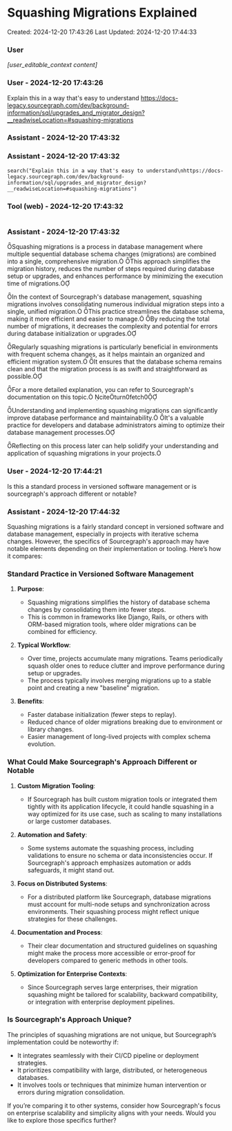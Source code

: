 # Squashing Migrations Explained

Created: 2024-12-20 17:43:26
Last Updated: 2024-12-20 17:44:33

### User

*[user_editable_context content]*

### User - 2024-12-20 17:43:26

Explain this in a way that's easy to understand
https://docs-legacy.sourcegraph.com/dev/background-information/sql/upgrades_and_migrator_design?__readwiseLocation=#squashing-migrations

### Assistant - 2024-12-20 17:43:32



### Assistant - 2024-12-20 17:43:32

```unknown
search("Explain this in a way that's easy to understand\nhttps://docs-legacy.sourcegraph.com/dev/background-information/sql/upgrades_and_migrator_design?__readwiseLocation=#squashing-migrations")
```

### Tool (web) - 2024-12-20 17:43:32

```unknown

```

### Assistant - 2024-12-20 17:43:32

Squashing migrations is a process in database management where multiple sequential database schema changes (migrations) are combined into a single, comprehensive migration. This approach simplifies the migration history, reduces the number of steps required during database setup or upgrades, and enhances performance by minimizing the execution time of migrations.

In the context of Sourcegraph's database management, squashing migrations involves consolidating numerous individual migration steps into a single, unified migration. This practice streamlines the database schema, making it more efficient and easier to manage. By reducing the total number of migrations, it decreases the complexity and potential for errors during database initialization or upgrades.

Regularly squashing migrations is particularly beneficial in environments with frequent schema changes, as it helps maintain an organized and efficient migration system. It ensures that the database schema remains clean and that the migration process is as swift and straightforward as possible.

For a more detailed explanation, you can refer to Sourcegraph's documentation on this topic. citeturn0fetch0

Understanding and implementing squashing migrations can significantly improve database performance and maintainability. It's a valuable practice for developers and database administrators aiming to optimize their database management processes.

Reflecting on this process later can help solidify your understanding and application of squashing migrations in your projects. 

### User - 2024-12-20 17:44:21

Is this a standard process in versioned software management or is sourcegraph's approach different or notable? 

### Assistant - 2024-12-20 17:44:32

Squashing migrations is a fairly standard concept in versioned software and database management, especially in projects with iterative schema changes. However, the specifics of Sourcegraph's approach may have notable elements depending on their implementation or tooling. Here’s how it compares:

### **Standard Practice in Versioned Software Management**
1. **Purpose**:
   - Squashing migrations simplifies the history of database schema changes by consolidating them into fewer steps.
   - This is common in frameworks like Django, Rails, or others with ORM-based migration tools, where older migrations can be combined for efficiency.

2. **Typical Workflow**:
   - Over time, projects accumulate many migrations. Teams periodically squash older ones to reduce clutter and improve performance during setup or upgrades.
   - The process typically involves merging migrations up to a stable point and creating a new "baseline" migration.

3. **Benefits**:
   - Faster database initialization (fewer steps to replay).
   - Reduced chance of older migrations breaking due to environment or library changes.
   - Easier management of long-lived projects with complex schema evolution.

### **What Could Make Sourcegraph's Approach Different or Notable**
1. **Custom Migration Tooling**:
   - If Sourcegraph has built custom migration tools or integrated them tightly with its application lifecycle, it could handle squashing in a way optimized for its use case, such as scaling to many installations or large customer databases.

2. **Automation and Safety**:
   - Some systems automate the squashing process, including validations to ensure no schema or data inconsistencies occur. If Sourcegraph's approach emphasizes automation or adds safeguards, it might stand out.

3. **Focus on Distributed Systems**:
   - For a distributed platform like Sourcegraph, database migrations must account for multi-node setups and synchronization across environments. Their squashing process might reflect unique strategies for these challenges.

4. **Documentation and Process**:
   - Their clear documentation and structured guidelines on squashing might make the process more accessible or error-proof for developers compared to generic methods in other tools.

5. **Optimization for Enterprise Contexts**:
   - Since Sourcegraph serves large enterprises, their migration squashing might be tailored for scalability, backward compatibility, or integration with enterprise deployment pipelines.

### **Is Sourcegraph's Approach Unique?**
The principles of squashing migrations are not unique, but Sourcegraph’s implementation could be noteworthy if:
- It integrates seamlessly with their CI/CD pipeline or deployment strategies.
- It prioritizes compatibility with large, distributed, or heterogeneous databases.
- It involves tools or techniques that minimize human intervention or errors during migration consolidation.

If you’re comparing it to other systems, consider how Sourcegraph's focus on enterprise scalability and simplicity aligns with your needs. Would you like to explore those specifics further?

